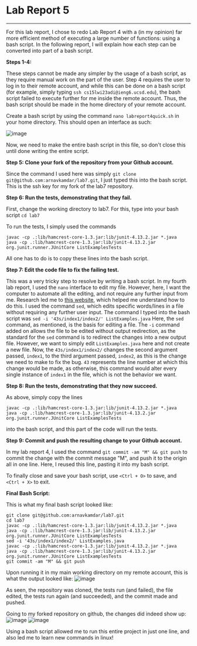 # Lab Report 5
---
For this lab report, I chose to redo Lab Report 4 with a (in my opinion) far more efficient method of executing a large number of functions: using a bash script. In the following report, I will explain how each step can be converted into part of a bash script. 

**Steps 1-4:**

These steps cannot be made any simpler by the usage of a bash script, as they require manual work on the part of the user. Step 4 requires the user to log in to their remote account, and while this can be done on a bash script (for example, simply typing `ssh cs15lwi23adi@ieng6.ucsd.edu`), the bash script failed to execute further for me inside the remote account. Thus, the bash script should be made in the home directory of your remote account. 

Create a bash script by using the command `nano labreport4quick.sh` in your home directory. This should open an interface as such: 

![image](https://cdn.discordapp.com/attachments/984886152156811315/1083247206791921754/image.png)

Now, we need to make the entire bash script in this file, so don't close this until done writing the entire script. 

**Step 5: Clone your fork of the repository from your Github account.**

Since the command I used here was simply `git clone git@github.com:arnavkamdar/lab7.git`, I just typed this into the bash script. This is the ssh key for my fork of the lab7 repository. 

**Step 6: Run the tests, demonstrating that they fail.**

First, change the working directory to lab7. For this, type into your bash script 
`cd lab7`

To run the tests, I simply used the commands 
```
javac -cp .:lib/hamcrest-core-1.3.jar:lib/junit-4.13.2.jar *.java
java -cp .:lib/hamcrest-core-1.3.jar:lib/junit-4.13.2.jar org.junit.runner.JUnitCore ListExamplesTests
```
All one has to do is to copy these lines into the bash script. 

**Step 7: Edit the code file to fix the failing test.**

This was a very tricky step to resolve by writing a bash script. In my fourth lab report, I used the `nano` interface to edit my file. However, here, I want the computer to automate all the editing, and not require any further input from me. Research led me to [this website](https://www.gnu.org/software/sed/manual/sed.html), which helped me understand how to do this. I used the command `sed`, which edits specific words/lines in a file without requiring any further user input. The command I typed into the bash script was 
`sed -i '43s/index1/index2/' ListExamples.java`
Here, the `sed` command, as mentioned, is the basis for editing a file. The `-i` command added on allows the file to be edited without output redirection, as the standard for the `sed` command is to redirect the changes into a new output file. However, we want to simply edit `ListExamples.java` here and not create a new file. Now, the `43s/index1/index2/` changes the second argument passed, `index1`, to the third argument passed, `index2`, as this is the change we need to make to fix the bug. `43` represents the line number at which this change would be made, as otherwise, this command would alter every single instance of `index1` in the file, which is not the behavior we want.

**Step 8: Run the tests, demonstrating that they now succeed.**

As above, simply copy the lines 
```
javac -cp .:lib/hamcrest-core-1.3.jar:lib/junit-4.13.2.jar *.java
java -cp .:lib/hamcrest-core-1.3.jar:lib/junit-4.13.2.jar org.junit.runner.JUnitCore ListExamplesTests
```
into the bash script, and this part of the code will run the tests. 

**Step 9: Commit and push the resulting change to your Github account.**

In my lab report 4, I used the command `git commit -am "M" && git push` to commit the change with the commit message "M", and push it to the origin all in one line. Here, I reused this line, pasting it into my bash script. 

To finally close and save your bash script, use `<Ctrl + O>` to save, and `<Ctrl + X>` to exit.

**Final Bash Script:**

This is what my final bash script looked like: 
```
git clone git@github.com:arnavkamdar/lab7.git
cd lab7
javac -cp .:lib/hamcrest-core-1.3.jar:lib/junit-4.13.2.jar *.java
java -cp .:lib/hamcrest-core-1.3.jar:lib/junit-4.13.2.jar org.junit.runner.JUnitCore ListExamplesTests
sed -i '43s/index1/index2/' ListExamples.java
javac -cp .:lib/hamcrest-core-1.3.jar:lib/junit-4.13.2.jar *.java
java -cp .:lib/hamcrest-core-1.3.jar:lib/junit-4.13.2.jar org.junit.runner.JUnitCore ListExamplesTests
git commit -am "M" && git push
```

Upon running it in my main working directory on my remote account, this is what the output looked like: 
![image](https://media.discordapp.net/attachments/984886152156811315/1083250152766181468/image.png?width=630&height=655)

As seen, the repository was cloned, the tests run (and failed), the file edited, the tests run again (and succeeded), and the commit made and pushed.

Going to my forked repository on github, the changes did indeed show up: 
![image](https://cdn.discordapp.com/attachments/984886152156811315/1083250436842205244/image.png)
![image](https://cdn.discordapp.com/attachments/984886152156811315/1083250727822045244/image.png)

Using a bash script allowed me to run this entire project in just one line, and also led me to learn new commands in linux! 
